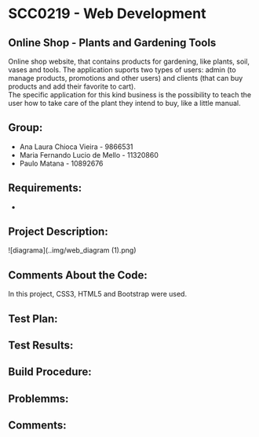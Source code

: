 #  SCC0219 - Web Development
## Online Shop - Plants and Gardening Tools
Online shop website, that contains products for gardening, like plants, soil, vases and tools. The application suports two types of users: admin (to manage products, promotions and other users) and clients (that can buy products and add their favorite to cart). <br>
The specific application for this kind business is the possibility to teach the user how to take care of the plant they intend to buy, like a little manual.


## Group:
* Ana Laura Chioca Vieira - 9866531
* Maria Fernando Lucio de Mello - 11320860
* Paulo Matana - 10892676

## Requirements:
* 

## Project Description:

![diagrama](..img/web_diagram (1).png)

## Comments About the Code:

In this project, CSS3, HTML5 and Bootstrap were used.

## Test Plan:



## Test Results:



## Build Procedure:


## Problemms:


## Comments:


